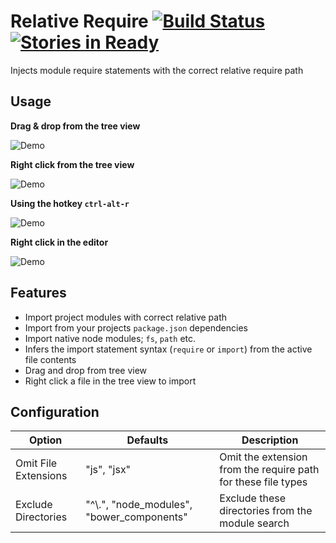 # Relative Require [![Build Status](https://travis-ci.org/stuart-williams/relative-require.svg?branch=master)](https://travis-ci.org/stuart-williams/relative-require) [![Stories in Ready](https://badge.waffle.io/stuart-williams/relative-require.png?label=ready&title=Ready)](https://waffle.io/stuart-williams/relative-require)

Injects module require statements with the correct relative require path

## Usage

**Drag & drop from the tree view**

![Demo](https://s22.postimg.org/ea2m429ox/dragdrop.gif)

**Right click from the tree view**

![Demo](https://s21.postimg.org/i2jn8at8n/treeclick.gif)

**Using the hotkey `ctrl-alt-r`**

![Demo](https://s12.postimg.org/5n24znmul/editorfuzzy.gif)

**Right click in the editor**

![Demo](https://s17.postimg.org/rzz4sda8f/editorclick.gif)

## Features

* Import project modules with correct relative path
* Import from your projects `package.json` dependencies
* Import native node modules; `fs`, `path` etc.
* Infers the import statement syntax (`require` or `import`) from the active file contents
* Drag and drop from tree view
* Right click a file in the tree view to import

## Configuration

| Option               |      Defaults                              | Description                                                   |
|----------------------|--------------------------------------------|---------------------------------------------------------------|
| Omit File Extensions | "js", "jsx"                                | Omit the extension from the require path for these file types |
| Exclude Directories  | "^\\.", "node_modules", "bower_components" | Exclude these directories from the module search              |
